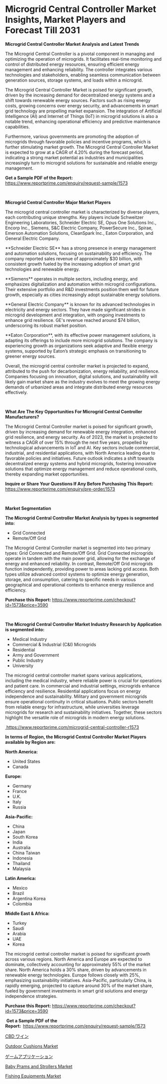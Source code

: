 <p><h1>Microgrid Central Controller Market Insights, Market Players and Forecast Till 2031</h1></p><p><strong>Microgrid Central Controller Market Analysis and Latest Trends</strong></p>
<p><p>The Microgrid Central Controller is a pivotal component in managing and optimizing the operation of microgrids. It facilitates real-time monitoring and control of distributed energy resources, ensuring efficient energy management and enhancing reliability. The controller integrates various technologies and stakeholders, enabling seamless communication between generation sources, storage systems, and loads within a microgrid.</p><p>The Microgrid Central Controller Market is poised for significant growth, driven by the increasing demand for decentralized energy systems and a shift towards renewable energy sources. Factors such as rising energy costs, growing concerns over energy security, and advancements in smart grid technology are propelling market expansion. The integration of Artificial Intelligence (AI) and Internet of Things (IoT) in microgrid solutions is also a notable trend, enhancing operational efficiency and predictive maintenance capabilities.</p><p>Furthermore, various governments are promoting the adoption of microgrids through favorable policies and incentive programs, which is further stimulating market growth. The Microgrid Central Controller Market is expected to grow at a CAGR of 4.20% during the forecast period, indicating a strong market potential as industries and municipalities increasingly turn to microgrid solutions for sustainable and reliable energy management.</p></p>
<p><strong>Get a Sample PDF of the Report:&nbsp;</strong> <a href="https://www.reportprime.com/enquiry/request-sample/1573">https://www.reportprime.com/enquiry/request-sample/1573</a></p>
<p>&nbsp;</p>
<p><strong>Microgrid Central Controller Major Market Players</strong></p>
<p><p>The microgrid central controller market is characterized by diverse players, each contributing unique strengths. Key players include Schweitzer Engineering Laboratories, Schneider Electric SE, Opus One Solutions Inc., Encorp Inc., Siemens, S&C Electric Company, PowerSecure Inc., Spirae, Emerson Automation Solutions, CleanSpark Inc., Eaton Corporation, and General Electric Company.</p><p>**Schneider Electric SE** has a strong presence in energy management and automation solutions, focusing on sustainability and efficiency. The company reported sales revenue of approximately $30 billion, with consistent growth fueled by the increasing adoption of smart grid technologies and renewable energy.</p><p>**Siemens** operates in multiple sectors, including energy, and emphasizes digitalization and automation within microgrid configurations. Their extensive portfolio and R&D investments position them well for future growth, especially as cities increasingly adopt sustainable energy solutions.</p><p>**General Electric Company** is known for its advanced technologies in electricity and energy sectors. They have made significant strides in microgrid development and integration, with ongoing investments to enhance grid resilience. GE's revenue reached around $74 billion, underscoring its robust market position.</p><p>**Eaton Corporation**, with its effective power management solutions, is adapting its offerings to include more microgrid solutions. The company is experiencing growth as organizations seek adaptive and flexible energy systems, supported by Eaton’s strategic emphasis on transitioning to greener energy sources.</p><p>Overall, the microgrid central controller market is projected to expand, attributed to the push for decarbonization, energy reliability, and resilience. Companies focusing on innovation, digital solutions, and sustainability will likely gain market share as the industry evolves to meet the growing energy demands of urbanized areas and integrate distributed energy resources effectively.</p></p>
<p>&nbsp;</p>
<p><strong>What Are The Key Opportunities For Microgrid Central Controller Manufacturers?</strong></p>
<p><p>The Microgrid Central Controller market is poised for significant growth, driven by increasing demand for renewable energy integration, enhanced grid resilience, and energy security. As of 2023, the market is projected to witness a CAGR of over 15% through the next five years, propelled by technological advancements in IoT and AI. Key sectors include commercial, industrial, and residential applications, with North America leading due to favorable policies and initiatives. Future outlook indicates a shift towards decentralized energy systems and hybrid microgrids, fostering innovative solutions that optimize energy management and reduce operational costs, thereby expanding market opportunities.</p></p>
<p><strong>Inquire or Share Your Questions If Any Before Purchasing This Report:</strong> <a href="https://www.reportprime.com/enquiry/pre-order/1573">https://www.reportprime.com/enquiry/pre-order/1573</a></p>
<p>&nbsp;</p>
<p><strong>Market Segmentation</strong></p>
<p><strong>The Microgrid Central Controller Market Analysis by types is segmented into:</strong></p>
<p><ul><li>Grid Connected</li><li>Remote/Off Grid</li></ul></p>
<p><p>The Microgrid Central Controller market is segmented into two primary types: Grid Connected and Remote/Off Grid. Grid Connected microgrids operate in tandem with the main power grid, allowing for the exchange of energy and enhanced reliability. In contrast, Remote/Off Grid microgrids function independently, providing power to areas lacking grid access. Both types utilize advanced control systems to optimize energy generation, storage, and consumption, catering to specific needs in various geographical and operational contexts to enhance energy resilience and efficiency.</p></p>
<p><strong>Purchase this Report:&nbsp;</strong><a href="https://www.reportprime.com/checkout?id=1573&price=3590">https://www.reportprime.com/checkout?id=1573&price=3590</a></p>
<p>&nbsp;</p>
<p><strong>The Microgrid Central Controller Market Industry Research by Application is segmented into:</strong></p>
<p><ul><li>Medical Industry</li><li>Commercial & Industrial (C&I) Microgrids</li><li>Residential</li><li>Army and Government</li><li>Public Industry</li><li>University</li></ul></p>
<p><p>The microgrid central controller market spans various applications, including the medical industry, where reliable power is crucial for operations and patient care. In commercial and industrial settings, microgrids enhance efficiency and resilience. Residential applications focus on energy independence and sustainability. Military and government microgrids ensure operational continuity in critical situations. Public sectors benefit from reliable energy for infrastructure, while universities leverage microgrids for research and sustainability initiatives. Together, these sectors highlight the versatile role of microgrids in modern energy solutions.</p></p>
<p><a href="https://www.reportprime.com/microgrid-central-controller-r1573">&nbsp;https://www.reportprime.com/microgrid-central-controller-r1573</a></p>
<p><strong>In terms of Region, the Microgrid Central Controller Market Players available by Region are:</strong></p>
<p>
    <p> <strong> North America: </strong>
        <ul>
            <li>United States</li>
            <li>Canada</li>
        </ul>
        </p> 
    <p> <strong> Europe: </strong>
        <ul>
            <li>Germany</li>
            <li>France</li>
            <li>U.K.</li>
            <li>Italy</li>
            <li>Russia</li>
        </ul>
        </p> 
    <p> <strong> Asia-Pacific: </strong>
        <ul>
            <li>China</li>
            <li>Japan</li>
            <li>South Korea</li>
            <li>India</li>
            <li>Australia</li>
            <li>China Taiwan</li>
            <li>Indonesia</li>
            <li>Thailand</li>
            <li>Malaysia</li>
        </ul>
        </p> 
    <p> <strong> Latin America: </strong>
        <ul>
            <li>Mexico</li>
            <li>Brazil</li>
            <li>Argentina Korea</li>
            <li>Colombia</li>
        </ul>
        </p> 
    <p> <strong> Middle East & Africa: </strong>
        <ul>
            <li>Turkey</li>
            <li>Saudi</li>
            <li>Arabia</li>
            <li>UAE</li>
            <li>Korea</li>
        </ul>
    </p>
    </p>
<p><p>The microgrid central controller market is poised for significant growth across various regions. North America and Europe are expected to dominate, collectively accounting for approximately 55% of the market share. North America holds a 30% share, driven by advancements in renewable energy technologies. Europe follows closely with 25%, emphasizing sustainability initiatives. Asia-Pacific, particularly China, is rapidly emerging, projected to capture around 30% of the market share, fueled by government investments in smart grid solutions and energy independence strategies.</p></p>
<p><strong>Purchase this Report: </strong><a href="https://www.reportprime.com/checkout?id=1573&price=3590">https://www.reportprime.com/checkout?id=1573&price=3590</a></p>
<p>&nbsp;<strong>Get a Sample PDF of the Report:&nbsp;&nbsp;</strong><a href="https://www.reportprime.com/enquiry/request-sample/1573">https://www.reportprime.com/enquiry/request-sample/1573</a></p>
<p><strong></strong></p>
<p><p><a href="https://medium.com/@alenaieme/%E3%82%B0%E3%83%AD%E3%83%BC%E3%83%90%E3%83%ABcbd%E3%83%AF%E3%82%A4%E3%83%B3%E5%B8%82%E5%A0%B4%E3%81%AE%E7%8A%B6%E6%B3%81-2024%E5%B9%B4-2031%E5%B9%B4-%E3%81%8A%E3%82%88%E3%81%B3%E5%9C%B0%E5%9F%9F-%E8%A3%BD%E5%93%81-%E3%82%A8%E3%83%B3%E3%83%89%E3%83%A6%E3%83%BC%E3%82%B9%E5%88%A5%E3%81%AE%E4%BA%88%E6%B8%AC-20ec4b7232fa">CBD ワイン</a></p><p><a href="https://www.linkedin.com/pulse/global-outdoor-cushions-market-trends-innovations-forward-looking-hfmyf?trackingId=YC%2F2LBgLS7OzBlupuhF87g%3D%3D">Outdoor Cushions Market</a></p><p><a href="https://medium.com/@alenaieme/%E3%82%B2%E3%83%BC%E3%83%A0%E3%82%A2%E3%83%97%E3%83%AA%E3%82%B1%E3%83%BC%E3%82%B7%E3%83%A7%E3%83%B3%E5%B8%82%E5%A0%B4-%E3%82%B0%E3%83%AD%E3%83%BC%E3%83%90%E3%83%AB%E5%B8%82%E5%A0%B4%E3%82%B7%E3%82%A7%E3%82%A2%E3%81%A8%E3%83%A9%E3%83%B3%E3%82%AD%E3%83%B3%E3%82%B0-%E7%B7%8F%E5%A3%B2%E4%B8%8A%E3%81%8A%E3%82%88%E3%81%B3%E9%9C%80%E8%A6%81%E4%BA%88%E6%B8%AC-2024-2031-9ec8432888e3">ゲームアプリケーション</a></p><p><a href="https://medium.com/@susiegibson34/baby-prams-and-strollers-market-size-is-growing-at-cagr-of-4-and-this-report-covers-analysis-by-b7429255c594">Baby Prams and Strollers Market</a></p><p><a href="https://www.linkedin.com/pulse/role-fishing-equipments-market-applications-freshwater-fishingsaltwater-34ykf?trackingId=yryZG%2BzETD2djcKkWFjeIA%3D%3D">Fishing Equipments Market</a></p></p>